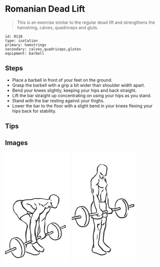 # Romanian Dead Lift
> This is an exercise similar to the regular dead lift and strengthens the hamstring, calves, quadriceps and gluts.

``` 
id: 0118 
type: isolation 
primary: hamstrings 
secondary: calves,quadriceps,glutes 
equipment: barbell 
``` 

## Steps

 - Place a barbell in front of your feet on the ground.
 - Grasp the barbell with a grip a bit wider than shoulder width apart.
 - Bend your knees slightly, keeping your hips and back straight.
 - Lift the bar straight up concentrating on using your hips as you stand.
 - Stand with the bar resting against your thighs.
 - Lower the bar to the floor with a slight bend in your knees flexing your hips back for stability.

## Tips


## Images

<svg width="216" height="275pt" viewBox="0 0 162 275" xmlns="http://www.w3.org/2000/svg">
  <g fill="#FFF">
    <path d="M0 0h162v275H0v-21.47c9.21-4.61 18.97-8.07 28.2-12.67l-.48-3.44c-.91-.79-1.8-1.58-2.7-2.37-3.71 1.61-7.41 3.27-10.95 5.22-.44-.34-.87-.67-1.29-1.01-.04-6.73-1.41-14.04 2.33-20.13 2.05-3.93 6.74-4.69 10.39-6.45 6.09.55 11.63 3.74 15.16 8.73 5.61 7.37 7.88 16.93 7.02 26.07-.64 4.56-2.77 9.97-7.64 11.33-3.58 1.09-7.46 2.79-11.18 1.23-6.3-2.22-9.59-8.44-13.53-13.33-.09 3.69 2.58 6.56 4.76 9.23 3.66 4.14 9.08 7.98 14.91 6.62 4.33-1.42 9.64-2.19 11.89-6.74 5.09-8.96 2.76-19.88-.8-28.95 5.84-.25 10.59-3.93 15.74-6.18 1.49-.95 3.19-.47 4.74 0-4.08 2.18-8.33 4.01-12.34 6.34-2 1.24-4.72 1.75-6.11 3.74.85.13 2.55.4 3.4.53-.38 4.87 0 9.76-.32 14.65-.45 1.86 1.33 2.96 2.81 3.55 3.78 1.48 7.85 2.19 11.44 4.17 6.57 3.92 15.46 2.52 21.19-2.27-.83-1.82-1.77-3.59-2.76-5.31 3.32.85 7.29 4.02 10.48 1.26 2.18-1.28 2.16-4.18 3.05-6.3-1.93-2.86-4.27-5.46-7.24-7.29-4.35-2.86-7.55-7.05-10.38-11.35-.33.5-.99 1.51-1.32 2.02.67-1.53 1.32-3.07 1.95-4.61-.62-.74-1.23-1.47-1.85-2.2 3.65-1.18 7.45-2.36 10.46-4.83.29-2 .27-4.47-1.98-5.3-2.6.29-4.85 1.77-7.24 2.72 2.04-3.4 4.05-6.84 6.4-10.05 1.55-2.04.75-4.82.86-7.18.02-7.02-3.82-13.8-2.02-20.84 1.42-5.39-.92-11.27 2.15-16.29 3.6-2.29 7.11-5.06 9.07-8.95 1.19-2.3 2.74-4.39 4.5-6.29 3.8.06 6.89-2.25 10.01-4.08-.42 2.81-.07 6.01-1.91 8.39-1.7 2.61-4.67 3.96-6.6 6.33-2.04 4-2.08 8.6-3.23 12.87-1.63 6.38-.72 13.07-2.22 19.47-.78 3.73-.39 7.55-.55 11.32-.69 4.53 3.31 8.44 2.57 12.9-1.76 5.51-8.46 5.5-11.97 9.35 5.76.03 10.85-3.14 15.01-6.84-.17-.48-.5-1.44-.67-1.92 1.99-.73 3.97-1.49 5.87-2.43.43.25.87.52 1.3.78 1.85 6.03 7.43 10.38 13.39 11.91 3.83 1.14 7.61-.78 11.16-1.99 3.98-1.44 6.06-5.63 6.84-9.54 1.38-5.11-.01-10.37-1.42-15.3 4.15-1.64 8.19-3.54 12.38-5.06-.38-2.07-1.03-4.06-1.94-5.94-4.03 2.47-8.4 4.28-12.65 6.3-3.4-5.48-8.26-11.01-14.99-11.98-5.21-.95-9.87 2.27-13.74 5.34-4.12 3.94-3.93 10.15-3.66 15.41.29 1.57 1.04 3.17.85 4.78-1.25.91-2.87 1.19-4.28 1.79-3.32-4.94-2.04-10.99-1.32-16.48.64-4.96.59-10.01-.22-14.96 2-5.09 2.37-10.66 4.4-15.72 4.09-5.41 9.83-10.68 9.22-18.1 5.01.46 10.46 5.09 15.17 1.44 2.4-6.14 6.17-11.93 6.74-18.65.18-3.07.15-6.7-2.38-8.88-4.62-4.4-11.94-7.75-17.97-4.11-3.86 1.81-5.13 6.1-6.17 9.88-6.32 1.88-12.3-2.08-18.61-2.15-3.48-.13-6.98.37-10.45-.12-4.69-.48-9.11 1.43-13.58 2.47-4.96 1.16-10.11-.29-15.06.98-3.65.89-7.45 1.73-11.22 1.16-3.7-.83-7.08 1.27-10.62 1.95-3.18 3.53-7.18 6.81-8.34 11.64-.9 4.74-.46 9.7 1.16 14.24 1.9 4.92 7.27 7.3 9.32 12.11 1.45 3.09 3.51 5.82 5.37 8.66 1.53.52 3.14.89 4.49 1.82 4.63 3.36 9.79 6.17 13.34 10.79-.14 4.86-.26 9.84-2.14 14.4-3.23 9.38-.01 19.19.36 28.72-2.03.8-4.06 1.61-6.09 2.41-3.23-5.91-7.68-11.77-14.2-14.18-5.12-1.8-10.24.64-14.66 3.06-2.98 2.09-4.39 5.68-5.24 9.08-1.33 5.69-1.22 11.7.52 17.29-4.14 1.5-8.09 3.45-12.14 5.17V0m96.52 163.42c-1.75 3.21-4.17 5.96-7.5 7.59.19.2.56.62.75.83 4.44-1.66 7.96-5.1 9.28-9.71-.64.32-1.9.97-2.53 1.29m-72.11 52.94c8.23 3.75 13.07 12.19 15.21 20.65 2.21 6.93 1.21 14.42-1.56 21.04 2.56-.98 3.71-3.53 4.12-6.05.93-5.71.24-11.54-.91-17.17-2.79-7.42-6.76-15.01-13.77-19.23-1.09-.69-4.68-1.64-3.09.76z"/>
    <path d="M111.65 119.51c-1.44-4.84.73-11.51 6.24-12.44 5.56-.34 12.05 2.31 14.07 7.83.55 6.02-1.75 11.88-2.76 17.77-1.7 1.49-3.11 3.27-4.32 5.17-3.88.34-7.14-2.31-10.99-2.38-3.1-.21-5.8-2.11-8.89-2.17.89 1.03 1.9 1.95 2.88 2.9-1.88 1.96-4.28 2.75-6.95 2.47-.82-1.16-1.65-2.31-2.5-3.44-.34 8.11-6.33 15.54-14.25 17.51 1.62 2.52-.23 5-1.17 7.35-1.55 3.27-3.1 6.54-4.95 9.65-.96-.76-1.93-1.49-2.93-2.19.15 2.15.44 4.29.73 6.43-.56.4-1.66 1.2-2.22 1.6.62-.34 1.86-1.02 2.47-1.35 1.01 7.48-3.71 14.29-3.32 21.75.09 3.85-.93 7.9.84 11.53 2.06 4.28 1.58 9.31 3.87 13.49-2.63 3.56-7.28 5.03-11.37 6.24-.76-.63-1.53-1.26-2.29-1.89 1.55-1.14 3.06-2.32 4.56-3.52-.73-1.11-1.47-2.21-2.24-3.28-1.79-3.64-.56-7.59-.61-11.41-1.65-9.9-4.5-20.06-1.83-30.06 1.5-4.11-.76-8.83 1.7-12.66 2.33-3.8 2.55-8.42 4.79-12.26 1.92-3.74 5.16-6.5 7.8-9.69 1.2-2.8.07-5.99.05-8.91-1.69 2.33-.92 5.39-1.69 8.04-2.18-.78-4.51-1.34-6.42-2.72-2.8-2.41-3.68-6.77-7.33-8.24-3.53-1.49-7.38-3.62-11.23-1.81 3.5 1.31 7.15 2.18 10.66 3.46 3.52 4.13 6.28 10.71 12.57 10.56-2.26 2.45-4.16 5.22-5.69 8.18-1.87-.08-3.61-.72-5.12-1.81-2.23-1.66-5.11-1.68-7.67-2.45-2.1-1.87-3.58-4.34-5.74-6.15-2.71-2.33-5.45-4.95-6.41-8.52-.83-3-2.82-6.57-.29-9.3 5.2-4.02 12.08-3.19 18.23-3.42 4.91.2 9.23-2.75 14.12-2.91 3.05-.51 6.06 1.04 9.09.24 6.41-1.39 12.63 1.38 18.84 2.51 2.67-.22 5.47-2.51 7.67.3m1.43-.22c-.71 1.64-.24 2.23 1.38 1.77.71-1.66.25-2.25-1.38-1.77m-9.7 7.26c-2.16 3.15-5.72 4.73-8.71 6.93 4.8.19 7.93-3.25 10.38-6.84.93-.38 2.22-.43 2.56-1.59-1.6-1.48-3.36.04-4.23 1.5m8.15-2.54c.79 2.18 1.27 4.46 1.89 6.69.84 2.62 3.35 4.15 5.84 4.92-1.34-2.11-2.89-4.09-4.34-6.12.53-1.13 1.05-2.26 1.57-3.39-1.66-.69-3.3-1.42-4.96-2.1m-24.91 9.71l.32-3.71c4.12.91 5.19 5.67 9.04 6.95-.7-4.17-5.38-8.91-9.8-6.82-.61-1.49-1.24-2.97-1.92-4.42-1.33 2.85.49 5.87 2.36 8M72 126.78c.77 3.11 2.94 6.67 6.63 6.34-2.02-2.3-3.99-4.73-6.63-6.34z"/>
    <path d="M28.69 123.81c3.44-1.03 6.68-3 10.39-2.89l-1.99 1.25c1.61-.02 3.21-.1 4.81-.26-.48 1.24-.93 2.5-1.36 3.76.32-2.3-.29-2.99-1.84-2.05l-.48 1.95c2.17 3.34 2.81 7.34 4.48 10.9 3.36 4.71 8.97 7.24 11.96 12.28-.06 1.34-.08 2.68-.06 4.02-3.28.71-6.48 1.87-9.27 3.75-3.65 2.49-7.92 4.49-10.22 8.47-1.75-3.05-3.16-6.28-4.9-9.32-1.92-3.43-6.52-4.65-7.42-8.77-1.22-4.57-3.2-9.6-1.14-14.21 1.46-3.54 4.13-6.46 7.04-8.88zM56.11 149.16c2.67.47 5.3 1.2 7.82 2.2-1.82.53-3.64 1.04-5.44 1.66-1.5-.86-2.76-1.94-2.38-3.86z"/>
    <path d="M60.35 155.06c1.61-2.33 4.75-.71 7.04-.95-.95 3.97-2.52 7.71-4.09 11.46-.34.3-1.02.91-1.36 1.21.29 7.64-3.1 15.09-1.3 22.73 1.54 5.71 1.92 11.62 2.25 17.49.21 3.81-1.71 8.01 1.18 11.27-3.78.82-7.29 2.5-10.48 4.64-1.42-8.87-1.4-17.93.09-26.78 1.57-4.46 1.93-9.16 2.9-13.76-2.16-3.08-4.12-6.56-7.56-8.4-4.24-2.43-8.32-5.31-10.97-9.52 3.55-2.94 7.08-6.02 11.21-8.13 2.38-.92 4.94-1.18 7.39-1.84 2.4 2.34 4.05 5.26 5.26 8.36.24 0 .72 0 .96.01 1.19-2.71-1.79-5.24-2.52-7.79zM78.37 173.76c1.64-2.94 3.77-5.61 5.44-8.55 1.02 1.92.19 3.33-1.42 4.28 1.07 4.46.67 9.12 1.47 13.64-1.57 2.58-2.83 5.45-2.91 8.53.01 6.39-1.47 12.65-2.46 18.93l-1.16 1.72c-.47-7.12-2.63-14.18-1.86-21.35 1.83-5.56 3.08-11.32 2.9-17.2zM125.31 183.55c-2.78-3.17-6.82-4.61-10.42-6.57 4.76-.9 9.88.5 13.54 3.68 6.98 5.88 10.64 15.39 9.72 24.42-.78 3.82-2.11 8.59-6.3 9.88-3.2.98-6.46 2.6-9.88 1.89-5.95-1.73-10.46-6.4-13.27-11.76 3.69-1.02 7.42-2.48 10.57-4.65 1.65-2.24-.54-3.76-2.1-5.14-3.03 1.37-6.03 2.79-9.01 4.24-.84-.6-1.68-1.18-2.45-1.86-.35-4.8-1.23-10.14 1.5-14.44 1.21-2.82 3.99-4.29 6.55-5.64 3.71 2.85 8.17 4.78 11.25 8.41 6.23 7.76 8.97 19.01 4.19 28.18 3.11-.4 3.72-3.79 4.29-6.3 1-8.76-2.23-17.89-8.18-24.34zM137.07 187.98c4.08-1.22 7.75-3.49 11.82-4.77-.19.67-.57 2.03-.76 2.71-3.41 1.9-7.2 3.01-10.58 5l-.48-2.94zM81.2 205.32c2.24-6.82.19-14.37 3.57-20.87.28 4.79.73 9.63.16 14.43-.78 2.38-2.6 4.24-3.73 6.44z"/>
    <path d="M99.98 206.1c4.65-3.89 10.54-5.9 16-8.37.83.01 2.47.02 3.3.02-5.21 4.86-12.56 6.65-19.3 8.35zM77.67 212.76c2.91-1.09 5.75-2.34 8.64-3.49.57.69 1.17 1.38 1.69 2.12-3.23 1.43-6.67 2.38-9.7 4.25-.16-.72-.48-2.16-.63-2.88zM64.31 228.1c5.13 2.91 9.19-2.72 14.2-3.04 1.96 1.92 3.52 4.17 5.24 6.3 3.36 3.67 8.12 5.51 12.05 8.46-1.14 1.86-2.19 3.79-2.97 5.83-.73.2-2.18.59-2.91.79-1.3-.59-2.59-1.18-3.9-1.75-.29-.49-.88-1.46-1.18-1.95-.67 1.05-1.33 2.11-1.97 3.18-2.56-1.62-5.13-3.36-6.92-5.86-2.77-3.97-6.43-7.17-9.51-10.88.07 2.51.71 5.04 2.69 6.72 3.42 3.21 5.42 8 9.93 9.93 2.59 1.09 4.92 2.67 6.76 4.8-4.82 2.23-10.48 4.45-15.77 2.52-3.62-.67-6.46-3.39-10.15-3.85-3.07-.36-5.86-1.71-8.41-3.42-.65-4.88 1.12-9.4 2.52-13.95-.17-.5-.49-1.5-.66-2 2.89-1.75 6.09-2.87 9.23-4.06.44.56 1.3 1.68 1.73 2.23zM2.02 246.91c7.97-2.18 15.03-6.75 22.84-9.3.59.34 1.77 1 2.36 1.34-7.72 4.39-16.21 7.23-24.13 11.25-.36-1.1-.72-2.19-1.07-3.29zM0 248.27c1.75.13 1.79 2.72 0 2.83v-2.83z"/>
  </g>
  <g fill="#333">
    <path d="M113.96 107.01c6.03-3.64 13.35-.29 17.97 4.11 2.53 2.18 2.56 5.81 2.38 8.88-.57 6.72-4.34 12.51-6.74 18.65-4.71 3.65-10.16-.98-15.17-1.44.61 7.42-5.13 12.69-9.22 18.1-2.03 5.06-2.4 10.63-4.4 15.72.81 4.95.86 10 .22 14.96-.72 5.49-2 11.54 1.32 16.48 1.41-.6 3.03-.88 4.28-1.79.19-1.61-.56-3.21-.85-4.78-.27-5.26-.46-11.47 3.66-15.41 3.87-3.07 8.53-6.29 13.74-5.34 6.73.97 11.59 6.5 14.99 11.98 4.25-2.02 8.62-3.83 12.65-6.3.91 1.88 1.56 3.87 1.94 5.94-4.19 1.52-8.23 3.42-12.38 5.06 1.41 4.93 2.8 10.19 1.42 15.3-.78 3.91-2.86 8.1-6.84 9.54-3.55 1.21-7.33 3.13-11.16 1.99-5.96-1.53-11.54-5.88-13.39-11.91-.43-.26-.87-.53-1.3-.78-1.9.94-3.88 1.7-5.87 2.43.17.48.5 1.44.67 1.92-4.16 3.7-9.25 6.87-15.01 6.84 3.51-3.85 10.21-3.84 11.97-9.35.74-4.46-3.26-8.37-2.57-12.9.16-3.77-.23-7.59.55-11.32 1.5-6.4.59-13.09 2.22-19.47 1.15-4.27 1.19-8.87 3.23-12.87 1.93-2.37 4.9-3.72 6.6-6.33 1.84-2.38 1.49-5.58 1.91-8.39-3.12 1.83-6.21 4.14-10.01 4.08-1.76 1.9-3.31 3.99-4.5 6.29-1.96 3.89-5.47 6.66-9.07 8.95-3.07 5.02-.73 10.9-2.15 16.29-1.8 7.04 2.04 13.82 2.02 20.84-.11 2.36.69 5.14-.86 7.18-2.35 3.21-4.36 6.65-6.4 10.05 2.39-.95 4.64-2.43 7.24-2.72 2.25.83 2.27 3.3 1.98 5.3-3.01 2.47-6.81 3.65-10.46 4.83.62.73 1.23 1.46 1.85 2.2-.63 1.54-1.28 3.08-1.95 4.61.33-.51.99-1.52 1.32-2.02 2.83 4.3 6.03 8.49 10.38 11.35 2.97 1.83 5.31 4.43 7.24 7.29-.89 2.12-.87 5.02-3.05 6.3-3.19 2.76-7.16-.41-10.48-1.26.99 1.72 1.93 3.49 2.76 5.31-5.73 4.79-14.62 6.19-21.19 2.27-3.59-1.98-7.66-2.69-11.44-4.17-1.48-.59-3.26-1.69-2.81-3.55.32-4.89-.06-9.78.32-14.65-.85-.13-2.55-.4-3.4-.53 1.39-1.99 4.11-2.5 6.11-3.74 4.01-2.33 8.26-4.16 12.34-6.34-1.55-.47-3.25-.95-4.74 0-5.15 2.25-9.9 5.93-15.74 6.18 3.56 9.07 5.89 19.99.8 28.95-2.25 4.55-7.56 5.32-11.89 6.74-5.83 1.36-11.25-2.48-14.91-6.62-2.18-2.67-4.85-5.54-4.76-9.23 3.94 4.89 7.23 11.11 13.53 13.33 3.72 1.56 7.6-.14 11.18-1.23 4.87-1.36 7-6.77 7.64-11.33.86-9.14-1.41-18.7-7.02-26.07a20.865 20.865 0 0 0-15.16-8.73c-3.65 1.76-8.34 2.52-10.39 6.45-3.74 6.09-2.37 13.4-2.33 20.13.42.34.85.67 1.29 1.01 3.54-1.95 7.24-3.61 10.95-5.22.9.79 1.79 1.58 2.7 2.37l.48 3.44c-9.23 4.6-18.99 8.06-28.2 12.67v-2.43c1.79-.11 1.75-2.7 0-2.83v-1.88c4.05-1.72 8-3.67 12.14-5.17-1.74-5.59-1.85-11.6-.52-17.29.85-3.4 2.26-6.99 5.24-9.08 4.42-2.42 9.54-4.86 14.66-3.06 6.52 2.41 10.97 8.27 14.2 14.18 2.03-.8 4.06-1.61 6.09-2.41-.37-9.53-3.59-19.34-.36-28.72 1.88-4.56 2-9.54 2.14-14.4-3.55-4.62-8.71-7.43-13.34-10.79-1.35-.93-2.96-1.3-4.49-1.82-1.86-2.84-3.92-5.57-5.37-8.66-2.05-4.81-7.42-7.19-9.32-12.11-1.62-4.54-2.06-9.5-1.16-14.24 1.16-4.83 5.16-8.11 8.34-11.64 3.54-.68 6.92-2.78 10.62-1.95 3.77.57 7.57-.27 11.22-1.16 4.95-1.27 10.1.18 15.06-.98 4.47-1.04 8.89-2.95 13.58-2.47 3.47.49 6.97-.01 10.45.12 6.31.07 12.29 4.03 18.61 2.15 1.04-3.78 2.31-8.07 6.17-9.88m-2.31 12.5c-2.2-2.81-5-.52-7.67-.3-6.21-1.13-12.43-3.9-18.84-2.51-3.03.8-6.04-.75-9.09-.24-4.89.16-9.21 3.11-14.12 2.91-6.15.23-13.03-.6-18.23 3.42-2.53 2.73-.54 6.3.29 9.3.96 3.57 3.7 6.19 6.41 8.52 2.16 1.81 3.64 4.28 5.74 6.15 2.56.77 5.44.79 7.67 2.45 1.51 1.09 3.25 1.73 5.12 1.81 1.53-2.96 3.43-5.73 5.69-8.18-6.29.15-9.05-6.43-12.57-10.56-3.51-1.28-7.16-2.15-10.66-3.46 3.85-1.81 7.7.32 11.23 1.81 3.65 1.47 4.53 5.83 7.33 8.24 1.91 1.38 4.24 1.94 6.42 2.72.77-2.65 0-5.71 1.69-8.04.02 2.92 1.15 6.11-.05 8.91-2.64 3.19-5.88 5.95-7.8 9.69-2.24 3.84-2.46 8.46-4.79 12.26-2.46 3.83-.2 8.55-1.7 12.66-2.67 10 .18 20.16 1.83 30.06.05 3.82-1.18 7.77.61 11.41.77 1.07 1.51 2.17 2.24 3.28-1.5 1.2-3.01 2.38-4.56 3.52.76.63 1.53 1.26 2.29 1.89 4.09-1.21 8.74-2.68 11.37-6.24-2.29-4.18-1.81-9.21-3.87-13.49-1.77-3.63-.75-7.68-.84-11.53-.39-7.46 4.33-14.27 3.32-21.75-.61.33-1.85 1.01-2.47 1.35.56-.4 1.66-1.2 2.22-1.6-.29-2.14-.58-4.28-.73-6.43 1 .7 1.97 1.43 2.93 2.19 1.85-3.11 3.4-6.38 4.95-9.65.94-2.35 2.79-4.83 1.17-7.35 7.92-1.97 13.91-9.4 14.25-17.51.85 1.13 1.68 2.28 2.5 3.44 2.67.28 5.07-.51 6.95-2.47-.98-.95-1.99-1.87-2.88-2.9 3.09.06 5.79 1.96 8.89 2.17 3.85.07 7.11 2.72 10.99 2.38 1.21-1.9 2.62-3.68 4.32-5.17 1.01-5.89 3.31-11.75 2.76-17.77-2.02-5.52-8.51-8.17-14.07-7.83-5.51.93-7.68 7.6-6.24 12.44m-82.96 4.3c-2.91 2.42-5.58 5.34-7.04 8.88-2.06 4.61-.08 9.64 1.14 14.21.9 4.12 5.5 5.34 7.42 8.77 1.74 3.04 3.15 6.27 4.9 9.32 2.3-3.98 6.57-5.98 10.22-8.47 2.79-1.88 5.99-3.04 9.27-3.75-.02-1.34 0-2.68.06-4.02-2.99-5.04-8.6-7.57-11.96-12.28-1.67-3.56-2.31-7.56-4.48-10.9l.48-1.95c1.55-.94 2.16-.25 1.84 2.05.43-1.26.88-2.52 1.36-3.76-1.6.16-3.2.24-4.81.26l1.99-1.25c-3.71-.11-6.95 1.86-10.39 2.89m27.42 25.35c-.38 1.92.88 3 2.38 3.86 1.8-.62 3.62-1.13 5.44-1.66-2.52-1-5.15-1.73-7.82-2.2m4.24 5.9c.73 2.55 3.71 5.08 2.52 7.79-.24-.01-.72-.01-.96-.01-1.21-3.1-2.86-6.02-5.26-8.36-2.45.66-5.01.92-7.39 1.84-4.13 2.11-7.66 5.19-11.21 8.13 2.65 4.21 6.73 7.09 10.97 9.52 3.44 1.84 5.4 5.32 7.56 8.4-.97 4.6-1.33 9.3-2.9 13.76a82.695 82.695 0 0 0-.09 26.78c3.19-2.14 6.7-3.82 10.48-4.64-2.89-3.26-.97-7.46-1.18-11.27-.33-5.87-.71-11.78-2.25-17.49-1.8-7.64 1.59-15.09 1.3-22.73.34-.3 1.02-.91 1.36-1.21 1.57-3.75 3.14-7.49 4.09-11.46-2.29.24-5.43-1.38-7.04.95m18.02 18.7c.18 5.88-1.07 11.64-2.9 17.2-.77 7.17 1.39 14.23 1.86 21.35l1.16-1.72c.99-6.28 2.47-12.54 2.46-18.93.08-3.08 1.34-5.95 2.91-8.53-.8-4.52-.4-9.18-1.47-13.64 1.61-.95 2.44-2.36 1.42-4.28-1.67 2.94-3.8 5.61-5.44 8.55m46.94 9.79c5.95 6.45 9.18 15.58 8.18 24.34-.57 2.51-1.18 5.9-4.29 6.3 4.78-9.17 2.04-20.42-4.19-28.18-3.08-3.63-7.54-5.56-11.25-8.41-2.56 1.35-5.34 2.82-6.55 5.64-2.73 4.3-1.85 9.64-1.5 14.44.77.68 1.61 1.26 2.45 1.86 2.98-1.45 5.98-2.87 9.01-4.24 1.56 1.38 3.75 2.9 2.1 5.14-3.15 2.17-6.88 3.63-10.57 4.65 2.81 5.36 7.32 10.03 13.27 11.76 3.42.71 6.68-.91 9.88-1.89 4.19-1.29 5.52-6.06 6.3-9.88.92-9.03-2.74-18.54-9.72-24.42-3.66-3.18-8.78-4.58-13.54-3.68 3.6 1.96 7.64 3.4 10.42 6.57m11.76 4.43l.48 2.94c3.38-1.99 7.17-3.1 10.58-5 .19-.68.57-2.04.76-2.71-4.07 1.28-7.74 3.55-11.82 4.77M81.2 205.32c1.13-2.2 2.95-4.06 3.73-6.44.57-4.8.12-9.64-.16-14.43-3.38 6.5-1.33 14.05-3.57 20.87m18.78.78c6.74-1.7 14.09-3.49 19.3-8.35-.83 0-2.47-.01-3.3-.02-5.46 2.47-11.35 4.48-16 8.37m-22.31 6.66c.15.72.47 2.16.63 2.88 3.03-1.87 6.47-2.82 9.7-4.25-.52-.74-1.12-1.43-1.69-2.12-2.89 1.15-5.73 2.4-8.64 3.49M64.31 228.1c-.43-.55-1.29-1.67-1.73-2.23-3.14 1.19-6.34 2.31-9.23 4.06.17.5.49 1.5.66 2-1.4 4.55-3.17 9.07-2.52 13.95 2.55 1.71 5.34 3.06 8.41 3.42 3.69.46 6.53 3.18 10.15 3.85 5.29 1.93 10.95-.29 15.77-2.52-1.84-2.13-4.17-3.71-6.76-4.8-4.51-1.93-6.51-6.72-9.93-9.93-1.98-1.68-2.62-4.21-2.69-6.72 3.08 3.71 6.74 6.91 9.51 10.88 1.79 2.5 4.36 4.24 6.92 5.86.64-1.07 1.3-2.13 1.97-3.18.3.49.89 1.46 1.18 1.95 1.31.57 2.6 1.16 3.9 1.75.73-.2 2.18-.59 2.91-.79.78-2.04 1.83-3.97 2.97-5.83-3.93-2.95-8.69-4.79-12.05-8.46-1.72-2.13-3.28-4.38-5.24-6.3-5.01.32-9.07 5.95-14.2 3.04M2.02 246.91c.35 1.1.71 2.19 1.07 3.29 7.92-4.02 16.41-6.86 24.13-11.25-.59-.34-1.77-1-2.36-1.34-7.81 2.55-14.87 7.12-22.84 9.3z"/>
    <path d="M113.08 119.29c1.63-.48 2.09.11 1.38 1.77-1.62.46-2.09-.13-1.38-1.77zM103.38 126.55c.87-1.46 2.63-2.98 4.23-1.5-.34 1.16-1.63 1.21-2.56 1.59-2.45 3.59-5.58 7.03-10.38 6.84 2.99-2.2 6.55-3.78 8.71-6.93zM111.53 124.01c1.66.68 3.3 1.41 4.96 2.1-.52 1.13-1.04 2.26-1.57 3.39 1.45 2.03 3 4.01 4.34 6.12-2.49-.77-5-2.3-5.84-4.92-.62-2.23-1.1-4.51-1.89-6.69z"/>
    <path d="M86.62 133.72c-1.87-2.13-3.69-5.15-2.36-8 .68 1.45 1.31 2.93 1.92 4.42 4.42-2.09 9.1 2.65 9.8 6.82-3.85-1.28-4.92-6.04-9.04-6.95l-.32 3.71zM72 126.78c2.64 1.61 4.61 4.04 6.63 6.34-3.69.33-5.86-3.23-6.63-6.34zM96.52 163.42c.63-.32 1.89-.97 2.53-1.29-1.32 4.61-4.84 8.05-9.28 9.71-.19-.21-.56-.63-.75-.83 3.33-1.63 5.75-4.38 7.5-7.59zM24.41 216.36c-1.59-2.4 2-1.45 3.09-.76 7.01 4.22 10.98 11.81 13.77 19.23 1.15 5.63 1.84 11.46.91 17.17-.41 2.52-1.56 5.07-4.12 6.05 2.77-6.62 3.77-14.11 1.56-21.04-2.14-8.46-6.98-16.9-15.21-20.65z"/>
  </g>
</svg>

<svg width="216" height="275pt" viewBox="0 0 162 275" xmlns="http://www.w3.org/2000/svg">
  <g fill="#FFF">
    <path d="M0 0h162v275H0V168.3c1.63-.28 3.26-.55 4.89-.84 1.44-.22 3.8-1.41 4.23.78 1.89 7.21 5.75 14.91 13.07 17.8 4.26 1.16 8.88.2 13.04-.94 8.77-5.22 9.49-16.64 8.98-25.77 1.12-.14 3.34-.43 4.45-.57-.01 1.82-.02 3.65-.01 5.47 1.42.46 2.85.92 4.27 1.37-1.26 5.09 1.42 9.77 2.43 14.61 1.12 9.75-2.87 19.08-3.12 28.76-.38 6.05.82 12.06.71 18.1-.62 6.19-4.26 12.04-3.22 18.39 1.4 3.97 6.12 4.7 9.62 5.87 4.73 1.05 8.63 4.62 13.6 4.72 4.68.04 9.5-1.23 13.25-4.12l-.24-2.88c-.49-.69-1.47-2.05-1.96-2.74 2.67.88 5.34 1.77 8.01 2.64 3.49-1.46 4.94-4.74 5.44-8.27-3.45-5.32-9.63-7.73-13.48-12.67-1.6-2.04-3.68-3.76-4.8-6.12-.48-7.36 1.35-14.63 1.67-21.96.09-3.68 2.33-6.81 3.02-10.36.7-3.47 2.13-6.9 1.68-10.51-.91-5.68 2.51-11.16.84-16.82 3.74-1.87 2.17-6.16 1.79-9.37 3.71 2.18 7.87.78 11.78.15.59-1.91 1.21-3.82 1.89-5.7 1.9-.43 3.79-.87 5.69-1.32.15 6.63 3.96 12.76 9.29 16.52 4.2 3.01 9.75 1.72 14.39.67 5.02-1.84 6.5-7.47 6.97-12.23-2.35 3.72-3.86 9.07-8.69 10.19-4.11.61-9.05 1.68-12.51-1.34-4.58-3.4-6.48-8.95-8.96-13.85 4.02-.93 8.37-1.06 12.09-2.96 2.87-1.66.22-4.42-.78-6.36-4.04 1.06-8.12 1.99-12.18 2.98 1.41-6.19 1.32-13.36 6.08-18.18 2.97-3.8 8.2-3.98 12.59-4.51 9.81 4.83 13.96 16.52 13.03 26.9.61-.02 1.82-.07 2.43-.1.8-8.01-1.9-16.07-6.51-22.56-2.93-4.13-8.23-6.9-13.32-5.6-4.41 1.17-9.33 2.82-11.65 7.1-2.79 5.17-3.44 11.22-3.2 17.01-2.1.17-4.2.34-6.29.52-1.98-1.21-4.27-1.6-6.52-1.97-3.33-6.54-2.65-14.03-3.11-21.07-2.59-6.62-3.4-13.73-2.94-20.81-2.15 6.03-4.02 12.22-4.47 18.64-.16 3.33-1.77 6.3-3.83 8.84-3.49-.21-6.96-.66-10.42-1.24-.65-3.19-1.8-6.23-3.23-9.16-1.69-3.15 1.15-6.21 1.5-9.35.47-5.8.26-11.64.12-17.44 2.73 1.37 5.35 3.58 8.56 3.46 1.6-.52 2.99-1.5 4.44-2.33-3.75-.41-8.02.69-11.15-1.99-2.03-1.12-3.06-3.21-4.1-5.16 2.33-3.77 3.39-8.1 2.93-12.52-.47-.32-1.42-.96-1.9-1.28.21 3 .79 6.15-.46 9.01-1.89 2.93-6.15 4.23-6.34 8.17 1.36-.99 2.71-2.01 4.04-3.06 1.12 3.62 2.59 7.21 2.65 11.07.56 5.72-.99 11.32-2.1 16.88-.64-1.9-1.54-3.66-2.73-5.27-1 7.89 5.85 13.42 6.41 20.98.96 6.34-1.68 14.24 3.84 19.06l.48 2.42 3.28.6c.29 2.61.88 5.33.09 7.92-1.64 1.19-3.54 1.97-5.31 2.95 2.09-.25 4.19-.49 6.28-.72-.43 4.2-3.87 7.83-8.21 7.81-5.64.16-12.26 1.32-16.77-2.96-.36-.77-1.08-2.31-1.44-3.09 3.61-.86 7.24-1.72 10.94-2.14.69 1.01 1.37 2.02 2.06 3.03 2.92.36 5.87.16 8.67-.8-2.96-.59-5.94-.99-8.88-1.67 1.26-1.02 2.54-2.03 3.82-3.03-.29-.98-.29-2.15-.96-2.97-.06.59-.16 1.77-.22 2.36-6.78 1.9-13.81 3.31-20.84 3.93-.32-.65-.96-1.94-1.29-2.59 6.99-1.12 14.36-1.57 20.84-4.48-4.45-.64-8.86 1.13-13.29 1.54-3.25-8.08-2.72-17.73 1.81-25.22 1.14-1.57.8-3.48.63-5.27-2.21 4.1-5.86 7.77-6.16 12.65-.11 6.08-1.09 12.63 2.32 18.08-2.09.18-4.17.36-6.26.52-2.48-7.76-7.11-16.93-16.02-18.35-5.38-.17-11.82.99-14.91 5.94-3.74 5.83-5.41 13.02-4.66 19.91-2.5.44-5.01.86-7.49 1.44V0m69.01 32.01c-6.38 3.29-8.18 11.25-6.36 17.77a56.18 56.18 0 0 1-2.42 6.03c-1.67 1.11-3.1 2.51-4.28 4.12-1.81 2.55-4.78 3.91-6.74 6.3-1.33 2.35-2.69 4.93-2.4 7.73.26 8.07-.23 16.28 1.86 24.17.42 4.59 4.23 8.15 4.06 12.87-.06 4.61.17 9.24 1.5 13.69 1.13 6.13 2.61 12.22 5.51 17.79 1.61 2.34-.98 6.27 2.42 7.37.25-3.32.46-6.82-1.3-9.8-2.95-5.3-3.79-11.37-5.11-17.2-1.11-4.57-.25-9.29-.69-13.91-.75-.82-1.55-1.59-2.39-2.3-1.25-5-2.57-9.97-4.28-14.83-.61-4.54.83-9.14.1-13.71-.6-3.84 1.01-7.49 2.3-11.02 1.53-.99 3.06-1.99 4.59-2.99-.03-.4-.08-1.19-.11-1.59 2.79-.73 4.11-3.46 5.84-5.49 1.95-3.19 3.54-6.88 3.2-10.71-.23-3.67.6-7.42 2.35-10.66 1.86-2.12 4.48-3.73 7.34-3.97 3.09-.26 5.53 1.91 8.1 3.25 1.94 1.04 4.21 2.49 4.02 5.02-.04 6.43-1.1 12.9-3.21 18.99-1.89.31-4.23-.24-5.55 1.51-.99 1.23-3.51 2.26-1.9 4.25-2.73-.38-5.45-.9-8.22-.8 1.65 1.77 4.02 2.14 6.32 2.14.56.56 1.11 1.12 1.67 1.67.75 1.02 1.63 1.92 2.88 2.32-.74-1.45-1.59-2.84-2.48-4.19.51-.4 1.02-.79 1.54-1.17v.69c2.36.04 4.34 1.26 6.03 2.78-.83.16-2.49.47-3.32.62 2.01 3.65 4.38 7.1 7.05 10.31-.08 2.65-.94 5.15-1.96 7.58-.51.33-1.54.99-2.05 1.31.16 4.06 1.43 7.93 2.96 11.66 1.22-3.24.04-6.47-.56-9.67.43-3.08 3.81-5.64 2.51-9.04-1.49-4.89-3.03-9.74-3.67-14.84-3.27-.32-6.19-1.96-7.04-5.34 2.87-.45 5.92-.27 8.55-1.7.96-5.97 2.3-11.92 2.62-17.96.17-5.76-5.71-8.55-10.51-9.52-2.91-.32-6.16-1.5-8.77.47m1.15 18.26c-.21 4.58 3.88 8.56 8.5 7.99-1.91-2.06-4.45-3.53-5.91-5.98-.73-.87-1.13-2.46-2.59-2.01m-1.85 5.14c.05 2.76-1.08 7.79 2.94 8.09-.68-2.8-1.66-5.51-2.94-8.09M49.19 91.17c.34 1.26 1.9 1.68 2.75 2.57-.18 3.08-.06 6.23 1.57 8.95 1.3-2.98.6-6.31.63-9.45-1.51-.95-2.97-3.35-4.95-2.07m23.86 10.04c3.16-2.08 4.65-5.78 7.32-8.39-3.95.81-6.72 4.57-7.32 8.39m-.34.85c-.74 2.09-1.73 4.09-2.97 5.93 1.5 4.46.96 9.21 1.05 13.83.61.03 1.82.08 2.42.11.78-6.57-2.6-13.34.33-19.63l-.83-.24m51.84 15.96l-.04 2.2c7.58 6.09 10.11 16.47 9.11 25.79-.06 5.08-2.86 9.45-4.68 14.02 1.55-.73 3.25-1.52 3.92-3.22 3.5-6.69 3.3-14.58 2.32-21.86-1.55-6.45-4.1-14-10.63-16.93m17.27 14.03c-.22.55-.65 1.66-.86 2.21 4.02-.95 8.03-1.99 12.12-2.64-1.04 5.85-10.16 1.21-11.47 6.81 4.24-.87 8.44-1.89 12.69-2.74.21-1.24.43-2.48.65-3.71-.42-.9-.84-1.8-1.27-2.7-3.96.88-7.92 1.82-11.86 2.77z"/>
    <path d="M84.26 125.92c-.11-6.58 1.21-13.09 2.03-19.61 4.82 7.38.71 16.31 3.2 24.24.83 2.65 1.29 5.4 2.29 8 .67 1.89 2.95 1.79 4.54 2.31 1.06 2.18 2.33 4.26 3.55 6.35-2.28 5.18-9.18 3.68-13.68 4.76.83-.6 2.49-1.81 3.32-2.41.34-1.77-.78-3.32-1.36-4.91-.53-.07-1.58-.23-2.11-.3.01-5.19.48-10.38.11-15.56-.49-1.04-1.23-1.93-1.89-2.87zM68.74 124.44c4.17 1.21 8.58 1.25 12.83.46.8 1.65 1.79 3.22 2.44 4.94 1.1 4.92-1.55 10.17 1.06 14.81-2.75.54-5.51 1.03-8.25 1.57-.85-.67-1.69-1.32-2.55-1.97l.73-1.08-1.34.08c-.8-1.26-2.13-1.92-3.37-2.64-1.29-5.29-1.65-10.74-1.55-16.17zM14.74 139.81c2.7-3.41 7.37-3.09 11.2-4.07 6.9 1.91 11.91 7.7 14.15 14.33 3.11 8.92 3.49 19.34-.88 27.91-1.63 3.39-4.98 5.17-8.33 6.47l-.03-3.25.77 1.42c4.91-5.23 5.38-12.87 5.65-19.66-.65-8.79-3.52-18.03-10.08-24.22-.68-.9-4.67-2.32-3.33.14 7.22 5.34 10.63 14.35 11 23.09.77 6.74-.53 13.99-4.88 19.35.12.61.36 1.84.49 2.45-3.36.39-7.04.95-10.03-1.05-4.17-2.46-6.36-7-8.59-11.09-.36-1.83-.86-3.63-1.36-5.43 3.89-.64 7.97-.57 11.7-1.95 2.58-1.44 1.18-5.16-.58-6.74-4.56-.33-8.92 1.57-13.34 2.38 1.84-6.75 1.22-14.68 6.47-20.08zM105.72 141.99c4.63-.58 9.09-2.67 13.78-2.41l.03 1.29c-5.68 2.82-12.31 2.24-18.12 4.63-.34-1.16-.68-2.32-1.03-3.47 1.78-.07 3.56-.13 5.34-.04z"/>
    <path d="M77.11 148.43c3.51-.54 7-1.2 10.41-2.21l.52 3.24c-3.59.01-7.09.77-10.59 1.48-.09-.63-.25-1.89-.34-2.51zM77.74 153.1c2.51-.36 5.02-.75 7.52-1.12 1.11 2.44 1.8 5.03 1.6 7.74-2.65 1.01-5.44 1.6-8.28 1.75-1.65-2.38-.93-5.62-.84-8.37zM0 163.6c7.18-1.38 14.43-2.42 21.49-4.36.14.79.41 2.36.55 3.14-7.46.51-14.72 2.42-22.04 3.82v-2.6zM77.27 162.21c2.42.24 4.85.4 7.27.55-.22 3.81-.19 7.71-1.34 11.39-.99 2.9.41 5.98-.28 8.95-1.27 5.39-3.71 10.46-4.37 15.99-1.27 5.95-.5 12.1-1.85 18.03-.65 4.62 2.08 8.69 5.1 11.89 3.26 5.17 9.16 7.38 13.92 10.83-1.18 1.93-2.24 3.94-3.08 6.05-2.49.23-5 .3-7.5.24-.66-.17-1.98-.53-2.64-.71-3.58-1.64-6.12-4.69-8.35-7.83-2.17-3.06-5.95-5.04-6.88-8.9-.89-4.62.48-9.26 1.66-13.69 1.32-4.66.56-9.6 1.69-14.3.57-2.3.63-4.67.57-7.03 2.51-3.44 3.54-7.84 3.32-12.06.59.12 1.76.37 2.35.49 1.77-1.42 4.19-2.69 4.53-5.18-.51-.66-1.22-1.05-1.87-1.53-.82 2.03-2.21 3.71-3.64 5.33-.67-1.2-2.3-2.21-1.76-3.77.68-4.35 1.27-8.73.99-13.14l2.16-1.6z"/>
    <path d="M54.53 166.34c6.7.97 14.09 2.22 20.21-1.52-.54 2.62-1.27 5.21-2.1 7.75-1.69 4.38.6 9.03-.49 13.51-.01 2.64-1.55 4.78-2.97 6.85.55 4.43-1.57 8.58-1.34 12.99.51 8.14-3.87 15.84-2.65 24.01 1.77 4.81 6.2 7.88 8.97 12.07 2.83 4.16 8.68 4.44 11.4 8.69-3.63 1.76-7.54 2.97-11.57 3.28-3.12-.48-6.24-1.37-9.02-2.91-4.08-2.51-9.59-1.61-13.1-5.24-1.56-4.01.65-8.28 1.82-12.14l.12 3.87 1.96.06c-.94-6.86-.37-13.8-1.03-20.67-.33-3.63-.72-7.29-.35-10.93.45-5.74 3.25-11.07 3.37-16.84-.61-4.45.02-9.15-1.83-13.35-1.32-2.99-1.5-6.27-1.4-9.48m8.88 11.88c-.08 3.3-1.86 7 .61 9.85 1.95 2.18.08 5.02 1.16 7.43 1.93-2.92 1-6.13-.47-8.96.39-1.72.76-3.44 1.11-5.17 1.89-.89 4.24-1.64 4.19-4.16-2.1.92-4.3 1.41-6.6 1.01m-.17 24.34c-.31 5.24-.69 10.47-1.57 15.66 2.63-4.75 2.72-10.48 1.57-15.66z"/>
  </g>
  <g fill="#333">
    <path d="M69.01 32.01c2.61-1.97 5.86-.79 8.77-.47 4.8.97 10.68 3.76 10.51 9.52-.32 6.04-1.66 11.99-2.62 17.96-2.63 1.43-5.68 1.25-8.55 1.7.85 3.38 3.77 5.02 7.04 5.34.64 5.1 2.18 9.95 3.67 14.84 1.3 3.4-2.08 5.96-2.51 9.04.6 3.2 1.78 6.43.56 9.67-1.53-3.73-2.8-7.6-2.96-11.66.51-.32 1.54-.98 2.05-1.31 1.02-2.43 1.88-4.93 1.96-7.58a65.708 65.708 0 0 1-7.05-10.31c.83-.15 2.49-.46 3.32-.62-1.69-1.52-3.67-2.74-6.03-2.78v-.69c-.52.38-1.03.77-1.54 1.17.89 1.35 1.74 2.74 2.48 4.19-1.25-.4-2.13-1.3-2.88-2.32-.56-.55-1.11-1.11-1.67-1.67-2.3 0-4.67-.37-6.32-2.14 2.77-.1 5.49.42 8.22.8-1.61-1.99.91-3.02 1.9-4.25 1.32-1.75 3.66-1.2 5.55-1.51 2.11-6.09 3.17-12.56 3.21-18.99.19-2.53-2.08-3.98-4.02-5.02-2.57-1.34-5.01-3.51-8.1-3.25-2.86.24-5.48 1.85-7.34 3.97a19.983 19.983 0 0 0-2.35 10.66c.34 3.83-1.25 7.52-3.2 10.71-1.73 2.03-3.05 4.76-5.84 5.49.03.4.08 1.19.11 1.59-1.53 1-3.06 2-4.59 2.99-1.29 3.53-2.9 7.18-2.3 11.02.73 4.57-.71 9.17-.1 13.71 1.71 4.86 3.03 9.83 4.28 14.83.84.71 1.64 1.48 2.39 2.3.44 4.62-.42 9.34.69 13.91 1.32 5.83 2.16 11.9 5.11 17.2 1.76 2.98 1.55 6.48 1.3 9.8-3.4-1.1-.81-5.03-2.42-7.37-2.9-5.57-4.38-11.66-5.51-17.79-1.33-4.45-1.56-9.08-1.5-13.69.17-4.72-3.64-8.28-4.06-12.87-2.09-7.89-1.6-16.1-1.86-24.17-.29-2.8 1.07-5.38 2.4-7.73 1.96-2.39 4.93-3.75 6.74-6.3 1.18-1.61 2.61-3.01 4.28-4.12a56.18 56.18 0 0 0 2.42-6.03c-1.82-6.52-.02-14.48 6.36-17.77z"/>
    <path d="M70.16 50.27c1.46-.45 1.86 1.14 2.59 2.01 1.46 2.45 4 3.92 5.91 5.98-4.62.57-8.71-3.41-8.5-7.99zM68.31 55.41c1.28 2.58 2.26 5.29 2.94 8.09-4.02-.3-2.89-5.33-2.94-8.09zM66.18 66.82c.48.32 1.43.96 1.9 1.28.46 4.42-.6 8.75-2.93 12.52 1.04 1.95 2.07 4.04 4.1 5.16 3.13 2.68 7.4 1.58 11.15 1.99-1.45.83-2.84 1.81-4.44 2.33-3.21.12-5.83-2.09-8.56-3.46.14 5.8.35 11.64-.12 17.44-.35 3.14-3.19 6.2-1.5 9.35 1.43 2.93 2.58 5.97 3.23 9.16 3.46.58 6.93 1.03 10.42 1.24 2.06-2.54 3.67-5.51 3.83-8.84.45-6.42 2.32-12.61 4.47-18.64-.46 7.08.35 14.19 2.94 20.81.46 7.04-.22 14.53 3.11 21.07 2.25.37 4.54.76 6.52 1.97 2.09-.18 4.19-.35 6.29-.52-.24-5.79.41-11.84 3.2-17.01 2.32-4.28 7.24-5.93 11.65-7.1 5.09-1.3 10.39 1.47 13.32 5.6 4.61 6.49 7.31 14.55 6.51 22.56-.61.03-1.82.08-2.43.1.93-10.38-3.22-22.07-13.03-26.9-4.39.53-9.62.71-12.59 4.51-4.76 4.82-4.67 11.99-6.08 18.18 4.06-.99 8.14-1.92 12.18-2.98 1 1.94 3.65 4.7.78 6.36-3.72 1.9-8.07 2.03-12.09 2.96 2.48 4.9 4.38 10.45 8.96 13.85 3.46 3.02 8.4 1.95 12.51 1.34 4.83-1.12 6.34-6.47 8.69-10.19-.47 4.76-1.95 10.39-6.97 12.23-4.64 1.05-10.19 2.34-14.39-.67-5.33-3.76-9.14-9.89-9.29-16.52-1.9.45-3.79.89-5.69 1.32-.68 1.88-1.3 3.79-1.89 5.7-3.91.63-8.07 2.03-11.78-.15.38 3.21 1.95 7.5-1.79 9.37 1.67 5.66-1.75 11.14-.84 16.82.45 3.61-.98 7.04-1.68 10.51-.69 3.55-2.93 6.68-3.02 10.36-.32 7.33-2.15 14.6-1.67 21.96 1.12 2.36 3.2 4.08 4.8 6.12 3.85 4.94 10.03 7.35 13.48 12.67-.5 3.53-1.95 6.81-5.44 8.27-2.67-.87-5.34-1.76-8.01-2.64.49.69 1.47 2.05 1.96 2.74l.24 2.88c-3.75 2.89-8.57 4.16-13.25 4.12-4.97-.1-8.87-3.67-13.6-4.72-3.5-1.17-8.22-1.9-9.62-5.87-1.04-6.35 2.6-12.2 3.22-18.39.11-6.04-1.09-12.05-.71-18.1.25-9.68 4.24-19.01 3.12-28.76-1.01-4.84-3.69-9.52-2.43-14.61-1.42-.45-2.85-.91-4.27-1.37-.01-1.82 0-3.65.01-5.47-1.11.14-3.33.43-4.45.57.51 9.13-.21 20.55-8.98 25.77-4.16 1.14-8.78 2.1-13.04.94-7.32-2.89-11.18-10.59-13.07-17.8-.43-2.19-2.79-1-4.23-.78-1.63.29-3.26.56-4.89.84v-2.1c7.32-1.4 14.58-3.31 22.04-3.82-.14-.78-.41-2.35-.55-3.14-7.06 1.94-14.31 2.98-21.49 4.36v-2.13c2.48-.58 4.99-1 7.49-1.44-.75-6.89.92-14.08 4.66-19.91 3.09-4.95 9.53-6.11 14.91-5.94 8.91 1.42 13.54 10.59 16.02 18.35 2.09-.16 4.17-.34 6.26-.52-3.41-5.45-2.43-12-2.32-18.08.3-4.88 3.95-8.55 6.16-12.65.17 1.79.51 3.7-.63 5.27-4.53 7.49-5.06 17.14-1.81 25.22 4.43-.41 8.84-2.18 13.29-1.54-6.48 2.91-13.85 3.36-20.84 4.48.33.65.97 1.94 1.29 2.59 7.03-.62 14.06-2.03 20.84-3.93.06-.59.16-1.77.22-2.36.67.82.67 1.99.96 2.97-1.28 1-2.56 2.01-3.82 3.03 2.94.68 5.92 1.08 8.88 1.67-2.8.96-5.75 1.16-8.67.8-.69-1.01-1.37-2.02-2.06-3.03-3.7.42-7.33 1.28-10.94 2.14.36.78 1.08 2.32 1.44 3.09 4.51 4.28 11.13 3.12 16.77 2.96 4.34.02 7.78-3.61 8.21-7.81-2.09.23-4.19.47-6.28.72 1.77-.98 3.67-1.76 5.31-2.95.79-2.59.2-5.31-.09-7.92l-3.28-.6-.48-2.42c-5.52-4.82-2.88-12.72-3.84-19.06-.56-7.56-7.41-13.09-6.41-20.98 1.19 1.61 2.09 3.37 2.73 5.27 1.11-5.56 2.66-11.16 2.1-16.88-.06-3.86-1.53-7.45-2.65-11.07-1.33 1.05-2.68 2.07-4.04 3.06.19-3.94 4.45-5.24 6.34-8.17 1.25-2.86.67-6.01.46-9.01m18.08 59.1c.66.94 1.4 1.83 1.89 2.87.37 5.18-.1 10.37-.11 15.56.53.07 1.58.23 2.11.3.58 1.59 1.7 3.14 1.36 4.91-.83.6-2.49 1.81-3.32 2.41 4.5-1.08 11.4.42 13.68-4.76-1.22-2.09-2.49-4.17-3.55-6.35-1.59-.52-3.87-.42-4.54-2.31-1-2.6-1.46-5.35-2.29-8-2.49-7.93 1.62-16.86-3.2-24.24-.82 6.52-2.14 13.03-2.03 19.61m-15.52-1.48c-.1 5.43.26 10.88 1.55 16.17 1.24.72 2.57 1.38 3.37 2.64l1.34-.08-.73 1.08c.86.65 1.7 1.3 2.55 1.97 2.74-.54 5.5-1.03 8.25-1.57-2.61-4.64.04-9.89-1.06-14.81-.65-1.72-1.64-3.29-2.44-4.94-4.25.79-8.66.75-12.83-.46m-54 15.37c-5.25 5.4-4.63 13.33-6.47 20.08 4.42-.81 8.78-2.71 13.34-2.38 1.76 1.58 3.16 5.3.58 6.74-3.73 1.38-7.81 1.31-11.7 1.95.5 1.8 1 3.6 1.36 5.43 2.23 4.09 4.42 8.63 8.59 11.09 2.99 2 6.67 1.44 10.03 1.05-.13-.61-.37-1.84-.49-2.45 4.35-5.36 5.65-12.61 4.88-19.35-.37-8.74-3.78-17.75-11-23.09-1.34-2.46 2.65-1.04 3.33-.14 6.56 6.19 9.43 15.43 10.08 24.22-.27 6.79-.74 14.43-5.65 19.66l-.77-1.42.03 3.25c3.35-1.3 6.7-3.08 8.33-6.47 4.37-8.57 3.99-18.99.88-27.91-2.24-6.63-7.25-12.42-14.15-14.33-3.83.98-8.5.66-11.2 4.07m90.98 2.18c-1.78-.09-3.56-.03-5.34.04.35 1.15.69 2.31 1.03 3.47 5.81-2.39 12.44-1.81 18.12-4.63l-.03-1.29c-4.69-.26-9.15 1.83-13.78 2.41m-28.61 6.44c.09.62.25 1.88.34 2.51 3.5-.71 7-1.47 10.59-1.48l-.52-3.24c-3.41 1.01-6.9 1.67-10.41 2.21m.63 4.67c-.09 2.75-.81 5.99.84 8.37 2.84-.15 5.63-.74 8.28-1.75.2-2.71-.49-5.3-1.6-7.74-2.5.37-5.01.76-7.52 1.12m-.47 9.11l-2.16 1.6c.28 4.41-.31 8.79-.99 13.14-.54 1.56 1.09 2.57 1.76 3.77 1.43-1.62 2.82-3.3 3.64-5.33.65.48 1.36.87 1.87 1.53-.34 2.49-2.76 3.76-4.53 5.18-.59-.12-1.76-.37-2.35-.49.22 4.22-.81 8.62-3.32 12.06.06 2.36 0 4.73-.57 7.03-1.13 4.7-.37 9.64-1.69 14.3-1.18 4.43-2.55 9.07-1.66 13.69.93 3.86 4.71 5.84 6.88 8.9 2.23 3.14 4.77 6.19 8.35 7.83.66.18 1.98.54 2.64.71 2.5.06 5.01-.01 7.5-.24.84-2.11 1.9-4.12 3.08-6.05-4.76-3.45-10.66-5.66-13.92-10.83-3.02-3.2-5.75-7.27-5.1-11.89 1.35-5.93.58-12.08 1.85-18.03.66-5.53 3.1-10.6 4.37-15.99.69-2.97-.71-6.05.28-8.95 1.15-3.68 1.12-7.58 1.34-11.39-2.42-.15-4.85-.31-7.27-.55m-22.74 4.13c-.1 3.21.08 6.49 1.4 9.48 1.85 4.2 1.22 8.9 1.83 13.35-.12 5.77-2.92 11.1-3.37 16.84-.37 3.64.02 7.3.35 10.93.66 6.87.09 13.81 1.03 20.67l-1.96-.06-.12-3.87c-1.17 3.86-3.38 8.13-1.82 12.14 3.51 3.63 9.02 2.73 13.1 5.24 2.78 1.54 5.9 2.43 9.02 2.91 4.03-.31 7.94-1.52 11.57-3.28-2.72-4.25-8.57-4.53-11.4-8.69-2.77-4.19-7.2-7.26-8.97-12.07-1.22-8.17 3.16-15.87 2.65-24.01-.23-4.41 1.89-8.56 1.34-12.99 1.42-2.07 2.96-4.21 2.97-6.85 1.09-4.48-1.2-9.13.49-13.51.83-2.54 1.56-5.13 2.1-7.75-6.12 3.74-13.51 2.49-20.21 1.52z"/>
    <path d="M49.19 91.17c1.98-1.28 3.44 1.12 4.95 2.07-.03 3.14.67 6.47-.63 9.45-1.63-2.72-1.75-5.87-1.57-8.95-.85-.89-2.41-1.31-2.75-2.57zM73.05 101.21c.6-3.82 3.37-7.58 7.32-8.39-2.67 2.61-4.16 6.31-7.32 8.39zM72.71 102.06l.83.24c-2.93 6.29.45 13.06-.33 19.63-.6-.03-1.81-.08-2.42-.11-.09-4.62.45-9.37-1.05-13.83 1.24-1.84 2.23-3.84 2.97-5.93zM124.55 118.02c6.53 2.93 9.08 10.48 10.63 16.93.98 7.28 1.18 15.17-2.32 21.86-.67 1.7-2.37 2.49-3.92 3.22 1.82-4.57 4.62-8.94 4.68-14.02 1-9.32-1.53-19.7-9.11-25.79l.04-2.2zM141.82 132.05c3.94-.95 7.9-1.89 11.86-2.77.43.9.85 1.8 1.27 2.7-.22 1.23-.44 2.47-.65 3.71-4.25.85-8.45 1.87-12.69 2.74 1.31-5.6 10.43-.96 11.47-6.81-4.09.65-8.1 1.69-12.12 2.64.21-.55.64-1.66.86-2.21zM63.41 178.22c2.3.4 4.5-.09 6.6-1.01.05 2.52-2.3 3.27-4.19 4.16-.35 1.73-.72 3.45-1.11 5.17 1.47 2.83 2.4 6.04.47 8.96-1.08-2.41.79-5.25-1.16-7.43-2.47-2.85-.69-6.55-.61-9.85zM63.24 202.56c1.15 5.18 1.06 10.91-1.57 15.66.88-5.19 1.26-10.42 1.57-15.66z"/>
  </g>
</svg>
